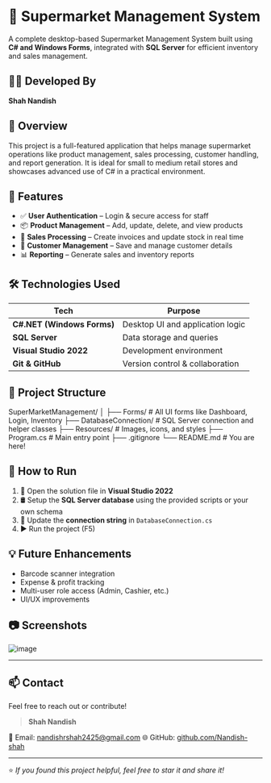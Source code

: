 # 🛒 Supermarket Management System

A complete desktop-based Supermarket Management System built using **C# and Windows Forms**, integrated with **SQL Server** for efficient inventory and sales management.

## 👨‍💻 Developed By

**Shah Nandish**

## 📌 Overview

This project is a full-featured application that helps manage supermarket operations like product management, sales processing, customer handling, and report generation. It is ideal for small to medium retail stores and showcases advanced use of C# in a practical environment.

## 🚀 Features

- ✅ **User Authentication** – Login & secure access for staff
- 📦 **Product Management** – Add, update, delete, and view products
- 🧾 **Sales Processing** – Create invoices and update stock in real time
- 👥 **Customer Management** – Save and manage customer details
- 📊 **Reporting** – Generate sales and inventory reports

## 🛠️ Technologies Used

| Tech | Purpose |
|------|---------|
| **C#.NET (Windows Forms)** | Desktop UI and application logic |
| **SQL Server** | Data storage and queries |
| **Visual Studio 2022** | Development environment |
| **Git & GitHub** | Version control & collaboration |

## 📂 Project Structure

SuperMarketManagement/ │ ├── Forms/ # All UI forms like Dashboard, Login, Inventory ├── DatabaseConnection/ # SQL Server connection and helper classes ├── Resources/ # Images, icons, and styles ├── Program.cs # Main entry point ├── .gitignore └── README.md # You are here!


## 📝 How to Run

1. 🔧 Open the solution file in **Visual Studio 2022**
2. 🛢️ Setup the **SQL Server database** using the provided scripts or your own schema
3. 🔌 Update the **connection string** in `DatabaseConnection.cs`
4. ▶️ Run the project (F5)

## 💡 Future Enhancements

- Barcode scanner integration
- Expense & profit tracking
- Multi-user role access (Admin, Cashier, etc.)
- UI/UX improvements

## 📷 Screenshots
![image](https://github.com/user-attachments/assets/a1673cc3-c8ea-4d38-8f19-83d41b8697ee)


---

## 📫 Contact

Feel free to reach out or contribute!

> **Shah Nandish**

📧 Email: nandishrshah2425@gmail.com 
🌐 GitHub: [github.com/Nandish-shah](https://github.com/Nandish-shah)

---

⭐ *If you found this project helpful, feel free to star it and share it!*
